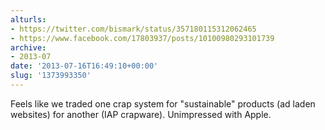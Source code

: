 ```yaml
---
alturls:
- https://twitter.com/bismark/status/357180115312062465
- https://www.facebook.com/17803937/posts/10100980293101739
archive:
- 2013-07
date: '2013-07-16T16:49:10+00:00'
slug: '1373993350'
---
```


Feels like we traded one crap system for "sustainable" products (ad laden websites) for another (IAP crapware). Unimpressed with Apple.

